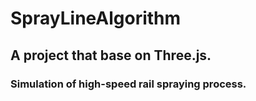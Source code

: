 # SprayLineAlgorithm
## A project that base on Three.js.
### Simulation of high-speed rail spraying process.
